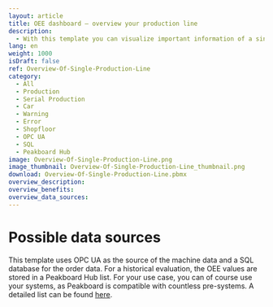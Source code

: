 ```yaml
---
layout: article
title: OEE dashboard – overview your production line
description: 
  - With this template you can visualize important information of a single production line. Display classic key figures of your machines such as target / actual comparisons of quantities, overall system effectiveness (OEE) or downtimes in real-time. Download this template so you can quickly and clearly see the current status of an order as well as the development of the OEE.  Improve your production processes and save resources in production. Get started now and download for free!
lang: en
weight: 1000
isDraft: false
ref: Overview-Of-Single-Production-Line
category:
  - All
  - Production
  - Serial Production
  - Car
  - Warning
  - Error
  - Shopfloor
  - OPC UA
  - SQL
  - Peakboard Hub
image: Overview-Of-Single-Production-Line.png
image_thumbnail: Overview-Of-Single-Production-Line_thumbnail.png
download: Overview-Of-Single-Production-Line.pbmx
overview_description:
overview_benefits:
overview_data_sources:
---
```

# Possible data sources
This template uses OPC UA as the source of the machine data and a SQL database for the order data. For a historical evaluation, the OEE values are stored in a Peakboard Hub list. For your use case, you can of course use your systems, as Peakboard is compatible with countless pre-systems. A detailed list can be found [here](https://peakboard.com/en/interfaces/).

